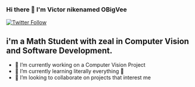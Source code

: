 ### Hi there 👋 I'm Victor nikenamed OBigVee
[![Twitter Follow](https://img.shields.io/badge/Twitter-follow%20me-blue)]( https://twitter.com/OBigVee)

## i'm a Math Student with zeal in Computer Vision and Software Development.  

<!--
**OBigVee/OBigVee** is a ✨ _special_ ✨ repository because its `README.md` (this file) appears on your GitHub profile.-->

- 🔭 I’m currently working on a Computer Vision Project
- 🌱 I’m currently learning literally everything 🤣
- 👯 I’m looking to collaborate on projects that interest me

<!-- <details>
  <summary>:zap: Recent Github Activity</summary>
</details>

<details>
  <summary>:zap: Github Stats</summary>
  


</details>
 -->
